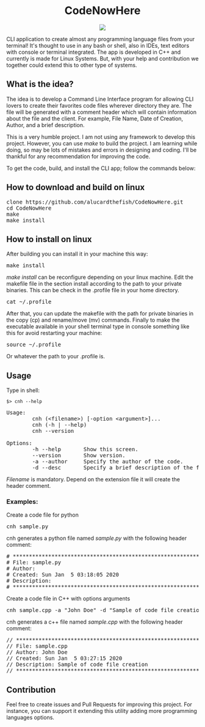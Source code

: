<h1 align="center"> CodeNowHere </h1>

<p align="center">
    <img src="https://images2.imgbox.com/03/0a/D5blA5f4_o.jpg" />
</p>

CLI application to create almost any programming language files from your terminal! It's thought to use in any bash or shell, also in IDEs, text editors with console or terminal integrated. The app is developed in C++ and currently is made for Linux Systems. But, with your help and contribution we together could extend this to other type of systems.

## What is the idea?
The idea is to develop a Command Line Interface program for allowing CLI lovers to create their favorites code files wherever directory they are. The file will be generated with a comment header which will contain information about the file and the client. For example, File Name, Date of Creation, Author, and a brief description.

This is a very humble project. I am not using any framework to develop this project. However, you can use *make* to build the project. I am learning while doing, so may be lots of mistakes and errors in designing and coding. I'll be thankful for any recommendation for improving the code.

To get the code, build, and install the CLI app; follow the commands below:

## How to download and build on linux

<pre>
clone https://github.com/alucardthefish/CodeNowHere.git
cd CodeNowHere
make
make install
</pre>

## How to install on linux

After building you can install it in your machine this way:

<pre>
make install
</pre>

*make install* can be reconfigure depending on your linux machine. Edit the makefile file in the section install according to the path to your private binaries. This can be check in the .profile file in your home directory.

<pre>
cat ~/.profile
</pre>

After that, you can update the makefile with the path for private binaries in the copy (cp) and rename/move (mv) commands. Finally to make the executable available in your shell terminal type in console something like this for avoid restarting your machine:

<pre>
source ~/.profile
</pre>

Or whatever the path to your .profile is.

## Usage

Type in shell: 

<code>$> cnh --help</code>

<pre>
Usage:
        cnh (&lt;filename&gt;) [-option &lt;argument&gt;]...
        cnh (-h | --help)
        cnh --version
        
Options:
        -h --help       Show this screen.
        --version       Show version.
        -a --author     Specify the author of the code.
        -d --desc       Specify a brief description of the file.
</pre>

*Filename* is mandatory. Depend on the extension file it will create the header comment.

### Examples:

Create a code file for python
<pre>cnh sample.py</pre>

cnh generates a python file named *sample.py* with the following header comment:
<pre>
# **************************************************************************** 
# File: sample.py
# Author: 
# Created: Sun Jan  5 03:18:05 2020
# Description: 
# **************************************************************************** 
</pre>

Create a code file in C++ with options arguments
<pre>cnh sample.cpp -a "John Doe" -d "Sample of code file creation"</pre>

cnh generates a c++ file named *sample.cpp* with the following header comment:
<pre>
// **************************************************************************** 
// File: sample.cpp
// Author: John Doe
// Created: Sun Jan  5 03:27:15 2020
// Description: Sample of code file creation
// ****************************************************************************
</pre>

## Contribution

Feel free to create issues and Pull Requests for improving this project. For instance, you can support it extending this utility adding more programming languages options.